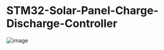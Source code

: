 # STM32-Solar-Panel-Charge-Discharge-Controller

![image](https://github.com/MarceliFylcek/STM32-Solar-Panel-Charge-Discharge-Controller/assets/101202474/a73662ad-f5de-459b-88f6-042aac64077b)
